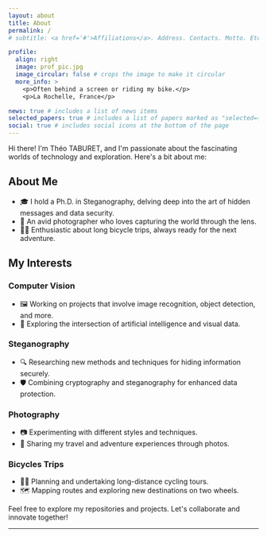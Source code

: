 ```yaml
---
layout: about
title: About
permalink: /
# subtitle: <a href='#'>Affiliations</a>. Address. Contacts. Motto. Etc.

profile:
  align: right
  image: prof_pic.jpg
  image_circular: false # crops the image to make it circular
  more_info: >
    <p>Often behind a screen or riding my bike.</p>
    <p>La Rochelle, France</p>

news: true # includes a list of news items
selected_papers: true # includes a list of papers marked as "selected={true}"
social: true # includes social icons at the bottom of the page
---
```


Hi there! I'm Théo TABURET, and I'm passionate about the fascinating worlds of technology and exploration. Here's a bit about me:

## About Me

- 🎓 I hold a Ph.D. in Steganography, delving deep into the art of hidden messages and data security.
- 📸 An avid photographer who loves capturing the world through the lens.
- 🚴‍♂️ Enthusiastic about long bicycle trips, always ready for the next adventure.

## My Interests

### Computer Vision
- 🖼️ Working on projects that involve image recognition, object detection, and more.
- 🤖 Exploring the intersection of artificial intelligence and visual data.

### Steganography
- 🔍 Researching new methods and techniques for hiding information securely.
- 🛡️ Combining cryptography and steganography for enhanced data protection.

### Photography
- 📷 Experimenting with different styles and techniques.
- 🌄 Sharing my travel and adventure experiences through photos.

### Bicycles Trips
- 🚴‍♀️ Planning and undertaking long-distance cycling tours.
- 🗺️ Mapping routes and exploring new destinations on two wheels.

Feel free to explore my repositories and projects. Let's collaborate and innovate together!

---
